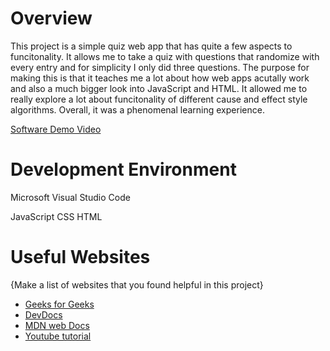 # Overview

This project is a simple quiz web app that has quite a few aspects to funcitonality. It allows me to take a quiz with questions that randomize with every entry and for simplicity I only did three questions. The purpose for making this is that it teaches me a lot about how web apps acutally work and also a much bigger look into JavaScript and HTML. It allowed me to really explore a lot about funcitonality of different cause and effect style algorithms. Overall, it was a phenomenal learning experience. 

[Software Demo Video](https://youtu.be/Ww4oaey5_nE)

# Development Environment

Microsoft Visual Studio Code

JavaScript
CSS
HTML

# Useful Websites

{Make a list of websites that you found helpful in this project}
* [Geeks for Geeks](https://www.geeksforgeeks.org/how-to-create-a-simple-javascript-quiz/)
* [DevDocs](https://devdocs.io/javascript/)
* [MDN web Docs](https://developer.mozilla.org/en-US/docs/Web/HTML)
* [Youtube tutorial](https://www.youtube.com/watch?v=XnJ4K7nm_5A&ab_channel=Simplilearn)